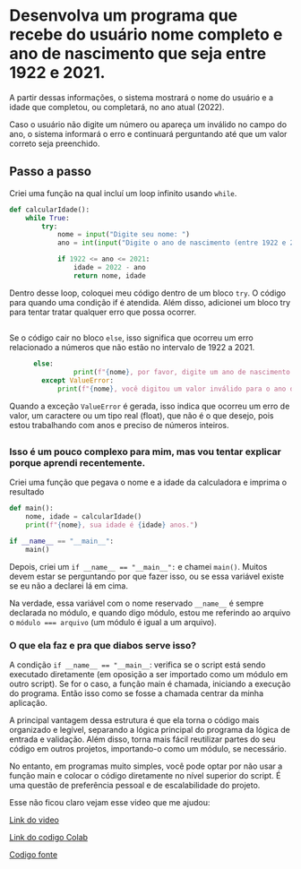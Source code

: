 
# Desenvolva um programa que recebe do usuário nome completo e ano de nascimento que seja entre 1922 e 2021.
A partir dessas informações, o sistema mostrará o nome do usuário e a idade que completou, ou completará, no ano atual (2022).

Caso o usuário não digite um número ou apareça um inválido no campo do ano, o sistema informará o erro e continuará perguntando até que um valor correto seja preenchido.


## Passo a passo
Criei uma função na qual incluí um loop infinito usando `while`.

```python
def calcularIdade():
    while True:
        try:
            nome = input("Digite seu nome: ")
            ano = int(input("Digite o ano de nascimento (entre 1922 e 2021): "))

            if 1922 <= ano <= 2021:
                idade = 2022 - ano
                return nome, idade
```
Dentro desse loop, coloquei meu código dentro de um bloco `try`. O código para quando uma condição if é atendida. Além disso, adicionei um bloco try para tentar tratar qualquer erro que possa ocorrer. 

##
Se o código cair no bloco `else`, isso significa que ocorreu um erro relacionado a números que não estão no intervalo de 1922 a 2021. 
```python
      else:
                print(f"{nome}, por favor, digite um ano de nascimento entre 1922 e 2021.")
        except ValueError:
            print(f"{nome}, você digitou um valor inválido para o ano de nsacimento. Por favor, insira um número.")
```
Quando a exceção `ValueError` é gerada, isso indica que ocorreu um erro de valor, um caractere ou um tipo real (float), que não é o que desejo, pois estou trabalhando com anos e preciso de números inteiros.
##
### Isso é um pouco complexo para mim, mas vou tentar explicar porque aprendi recentemente.

Criei uma função que pegava o nome e a idade da calculadora e imprima o resultado
```python
def main():
    nome, idade = calcularIdade()
    print(f"{nome}, sua idade é {idade} anos.")

if __name__ == "__main__":
    main()
```
Depois, criei um `if __name__ == "__main__":` e chamei `main()`. Muitos devem estar se perguntando por que fazer isso, ou se essa variável existe se eu não a declarei lá em cima.

Na verdade, essa variável com o nome reservado `__name__` é sempre declarada no módulo, e quando digo módulo, estou me referindo ao arquivo o `módulo === arquivo` (um módulo é igual a um arquivo).

### O que ela faz e pra que diabos serve isso?

A condição `if __name__ == "__main__`: verifica se o script está sendo executado diretamente (em oposição a ser importado como um módulo em outro script). Se for o caso, a função main é chamada, iniciando a execução do programa.
Então isso como se fosse a chamada centrar da minha aplicação.

A principal vantagem dessa estrutura é que ela torna o código mais organizado e legível, separando a lógica principal do programa da lógica de entrada e validação. Além disso, torna mais fácil reutilizar partes do seu código em outros projetos, importando-o como um módulo, se necessário.

No entanto, em programas muito simples, você pode optar por não usar a função main e colocar o código diretamente no nível superior do script. É uma questão de preferência pessoal e de escalabilidade do projeto.

Esse não ficou claro vejam esse video que me ajudou:

[Link do video](https://youtu.be/150-dpYG1pg?si=SA3IyE02axg91sZ_)

[Link do codigo Colab](https://colab.research.google.com/drive/1gjWmTfUzv0VzqYRYC3EspHeMd_j9OIfM?usp=sharing)

[Codigo fonte](https://github.com/fabiobrasileiroo/Proz/blob/main/logica/nomeNasc/02.py)